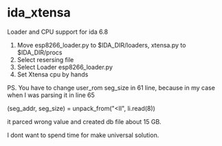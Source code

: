 # ida_xtensa
Loader and CPU support for ida 6.8

1. Move esp8266_loader.py to $IDA_DIR/loaders, xtensa.py to $IDA_DIR/procs
2. Select resersing file 
3. Select Loader esp8266_loader.py 
4. Set Xtensa cpu by hands

PS. You have to change user_rom seg_size in 61 line, because in my case when I was parsing it in line 65

(seg_addr, seg_size) = unpack_from("<II", li.read(8))

it parced wrong value and created db file about 15 GB.

I dont want to spend time for make universal solution.

